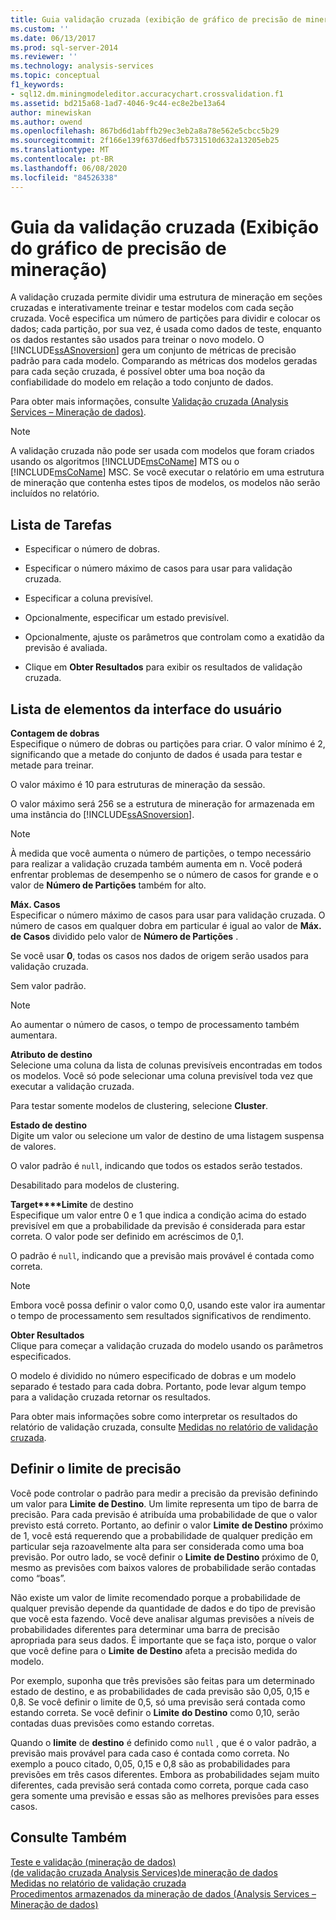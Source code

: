 ```yaml
---
title: Guia validação cruzada (exibição de gráfico de precisão de mineração) | Microsoft Docs
ms.custom: ''
ms.date: 06/13/2017
ms.prod: sql-server-2014
ms.reviewer: ''
ms.technology: analysis-services
ms.topic: conceptual
f1_keywords:
- sql12.dm.miningmodeleditor.accuracychart.crossvalidation.f1
ms.assetid: bd215a68-1ad7-4046-9c44-ec8e2be13a64
author: minewiskan
ms.author: owend
ms.openlocfilehash: 867bd6d1abffb29ec3eb2a8a78e562e5cbcc5b29
ms.sourcegitcommit: 2f166e139f637d6edfb5731510d632a13205eb25
ms.translationtype: MT
ms.contentlocale: pt-BR
ms.lasthandoff: 06/08/2020
ms.locfileid: "84526338"
---
```

# <a name="cross-validation-tab-mining-accuracy-chart-view"></a>Guia da validação cruzada (Exibição do gráfico de precisão de mineração)
  A validação cruzada permite dividir uma estrutura de mineração em seções cruzadas e interativamente treinar e testar modelos com cada seção cruzada. Você especifica um número de partições para dividir e colocar os dados; cada partição, por sua vez, é usada como dados de teste, enquanto os dados restantes são usados para treinar o novo modelo. O [!INCLUDE[ssASnoversion](../includes/ssasnoversion-md.md)] gera um conjunto de métricas de precisão padrão para cada modelo. Comparando as métricas dos modelos geradas para cada seção cruzada, é possível obter uma boa noção da confiabilidade do modelo em relação a todo conjunto de dados.  
  
 Para obter mais informações, consulte [Validação cruzada &#40;Analysis Services – Mineração de dados&#41;](data-mining/cross-validation-analysis-services-data-mining.md).  
  
> [!NOTE]  
>  A validação cruzada não pode ser usada com modelos que foram criados usando os algoritmos [!INCLUDE[msCoName](../includes/msconame-md.md)] MTS ou o [!INCLUDE[msCoName](../includes/msconame-md.md)] MSC. Se você executar o relatório em uma estrutura de mineração que contenha estes tipos de modelos, os modelos não serão incluídos no relatório.  
  
## <a name="task-list"></a>Lista de Tarefas  
  
-   Especificar o número de dobras.  
  
-   Especificar o número máximo de casos para usar para validação cruzada.  
  
-   Especificar a coluna previsível.  
  
-   Opcionalmente, especificar um estado previsível.  
  
-   Opcionalmente, ajuste os parâmetros que controlam como a exatidão da previsão é avaliada.  
  
-   Clique em **Obter Resultados** para exibir os resultados de validação cruzada.  
  
## <a name="ui-element-list"></a>Lista de elementos da interface do usuário  
 **Contagem de dobras**  
 Especifique o número de dobras ou partições para criar. O valor mínimo é 2, significando que a metade do conjunto de dados é usada para testar e metade para treinar.  
  
 O valor máximo é 10 para estruturas de mineração da sessão.  
  
 O valor máximo será 256 se a estrutura de mineração for armazenada em uma instância do [!INCLUDE[ssASnoversion](../includes/ssasnoversion-md.md)].  
  
> [!NOTE]  
>  À medida que você aumenta o número de partições, o tempo necessário para realizar a validação cruzada também aumenta em n. Você poderá enfrentar problemas de desempenho se o número de casos for grande e o valor de **Número de Partições** também for alto.  
  
 **Máx. Casos**  
 Especificar o número máximo de casos para usar para validação cruzada. O número de casos em qualquer dobra em particular é igual ao valor de **Máx. de Casos** dividido pelo valor de **Número de Partições** .  
  
 Se você usar **0**, todas os casos nos dados de origem serão usados para validação cruzada.  
  
 Sem valor padrão.  
  
> [!NOTE]  
>  Ao aumentar o número de casos, o tempo de processamento também aumentara.  
  
 **Atributo de destino**  
 Selecione uma coluna da lista de colunas previsíveis encontradas em todos os modelos. Você só pode selecionar uma coluna previsível toda vez que executar a validação cruzada.  
  
 Para testar somente modelos de clustering, selecione **Cluster**.  
  
 **Estado de destino**  
 Digite um valor ou selecione um valor de destino de uma listagem suspensa de valores.  
  
 O valor padrão é `null`, indicando que todos os estados serão testados.  
  
 Desabilitado para modelos de clustering.  
  
 **Target****Limite** de destino    
 Especifique um valor entre 0 e 1 que indica a condição acima do estado previsível em que a probabilidade da previsão é considerada para estar correta. O valor pode ser definido em acréscimos de 0,1.  
  
 O padrão é `null`, indicando que a previsão mais provável é contada como correta.  
  
> [!NOTE]  
>  Embora você possa definir o valor como 0,0, usando este valor ira aumentar o tempo de processamento sem resultados significativos de rendimento.  
  
 **Obter Resultados**  
 Clique para começar a validação cruzada do modelo usando os parâmetros especificados.  
  
 O modelo é dividido no número especificado de dobras e um modelo separado é testado para cada dobra. Portanto, pode levar algum tempo para a validação cruzada retornar os resultados.  
  
 Para obter mais informações sobre como interpretar os resultados do relatório de validação cruzada, consulte [Medidas no relatório de validação cruzada](data-mining/measures-in-the-cross-validation-report.md).  
  
## <a name="setting-the-accuracy-threshold"></a>Definir o limite de precisão  
 Você pode controlar o padrão para medir a precisão da previsão definindo um valor para **Limite** **de Destino**. Um limite representa um tipo de barra de precisão. Para cada previsão é atribuída uma probabilidade de que o valor previsto está correto. Portanto, ao definir o valor **Limite** **de Destino** próximo de 1, você está requerendo que a probabilidade de qualquer predição em particular seja razoavelmente alta para ser considerada como uma boa previsão. Por outro lado, se você definir o **Limite** **de Destino** próximo de 0, mesmo as previsões com baixos valores de probabilidade serão contadas como “boas”.  
  
 Não existe um valor de limite recomendado porque a probabilidade de qualquer previsão depende da quantidade de dados e do tipo de previsão que você esta fazendo. Você deve analisar algumas previsões a níveis de probabilidades diferentes para determinar uma barra de precisão apropriada para seus dados. É importante que se faça isto, porque o valor que você define para o **Limite** **de Destino** afeta a precisão medida do modelo.  
  
 Por exemplo, suponha que três previsões são feitas para um determinado estado de destino, e as probabilidades de cada previsão são 0,05, 0,15 e 0,8. Se você definir o limite de 0,5, só uma previsão será contada como estando correta. Se você definir o **Limite** **do Destino** como 0,10, serão contadas duas previsões como estando corretas.  
  
 Quando o **limite** de **destino** é definido como `null` , que é o valor padrão, a previsão mais provável para cada caso é contada como correta. No exemplo a pouco citado, 0,05, 0,15 e 0,8 são as probabilidades para previsões em três casos diferentes. Embora as probabilidades sejam muito diferentes, cada previsão será contada como correta, porque cada caso gera somente uma previsão e essas são as melhores previsões para esses casos.  
  
## <a name="see-also"></a>Consulte Também  
 [Teste e validação &#40;mineração de dados&#41;](data-mining/testing-and-validation-data-mining.md)   
 [&#40;de validação cruzada Analysis Services&#41;de mineração de dados](data-mining/cross-validation-analysis-services-data-mining.md)   
 [Medidas no relatório de validação cruzada](data-mining/measures-in-the-cross-validation-report.md)   
 [Procedimentos armazenados da mineração de dados &#40;Analysis Services – Mineração de dados&#41;](/sql/analysis-services/data-mining/data-mining-stored-procedures-analysis-services-data-mining)  
  
  
